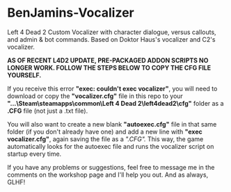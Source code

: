 # BenJamins-Vocalizer
Left 4 Dead 2 Custom Vocalizer with character dialogue, versus callouts, and admin &amp; bot commands. Based on Doktor Haus's vocalizer and C2's vocalizer.

**AS OF RECENT L4D2 UPDATE, PRE-PACKAGED ADDON SCRIPTS NO LONGER WORK. FOLLOW THE STEPS BELOW TO COPY THE CFG FILE YOURSELF.**

If you receive this error **"exec: couldn't exec vocalizer"**, you will need to download or copy the **"vocalizer.cfg"** file in this repo to your **"...\Steam\steamapps\common\Left 4 Dead 2\left4dead2\cfg"** folder as a **.CFG** file (not just a .txt file).

You will also want to create a new blank **"autoexec.cfg"** file in that same folder (if you don't already have one) and add a new line with **"exec vocalizer.cfg"**, again saving the file as a *".CFG".* This way, the game automatically looks for the autoexec file and runs the vocalizer script on startup every time.

If you have any problems or suggestions, feel free to message me in the comments on the workshop page and I'll help you out. And as always, GLHF!
